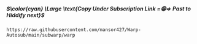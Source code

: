 ##### $\color{cyan} \Large \text{Copy Under Subscription Link =😁=> Past to Hiddify next}$

```
https://raw.githubusercontent.com/mansor427/Warp-Autosub/main/subwarp/warp
```
